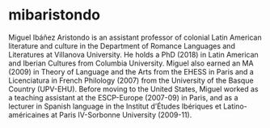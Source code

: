 # mibaristondo

Miguel Ibáñez Aristondo is an assistant professor of colonial Latin American literature and culture in the Department of Romance Languages and Literatures at Villanova University. He holds a PhD (2018) in Latin American and Iberian Cultures from Columbia University. Miguel also earned an MA (2009) in Theory of Language and the Arts from the EHESS in Paris and a Licenciatura in French Philology (2007) from the University of the Basque Country (UPV-EHU). Before moving to the United States, Miguel worked as a teaching assistant at the ESCP-Europe (2007-09) in Paris, and as a lecturer in Spanish language in the Institut d’Études Ibériques et Latino-américaines at Paris IV-Sorbonne University (2009-11).
